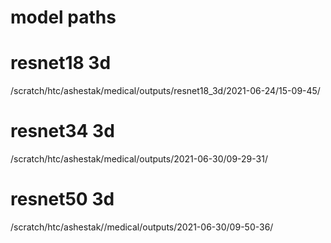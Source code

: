 # model paths

# resnet18 3d
/scratch/htc/ashestak/medical/outputs/resnet18_3d/2021-06-24/15-09-45/

# resnet34 3d 
/scratch/htc/ashestak/medical/outputs/2021-06-30/09-29-31/

# resnet50 3d 
/scratch/htc/ashestak//medical/outputs/2021-06-30/09-50-36/